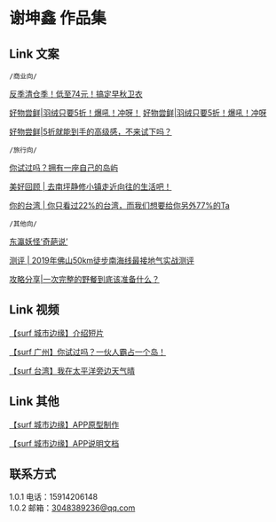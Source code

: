 # 谢坤鑫 作品集

## Link 文案

`/商业向/`

[反季清仓季！低至74元！搞定早秋卫衣](https://mp.weixin.qq.com/s/Fv47IRTZ0c1RbcD4d1SBrg ) 

[好物尝鲜|羽绒只要5折！爆吼！冲呀！](https://mp.weixin.qq.com/s/2L7QlujxA5kdB_c5u-q_Ag ) 
[好物尝鲜|羽绒只要5折！爆吼！冲呀](https://www.jianshu.com/u/16d77399d3a7 "择势勤")

[好物尝鲜|5折就能到手的高级感，不来试下吗？](https://mp.weixin.qq.com/s/HoLg0lMcuNV6u-m8QAoEmg ) 

`/旅行向/`  

[你试过吗？拥有一座自己的岛屿 ](https://mp.weixin.qq.com/s/KBI22scOsxCdoUca8orX4w  )     

[美好回顾 | 去南坪静修小镇走近向往的生活吧！ ](https://mp.weixin.qq.com/s/PYn-2C10SAQ6I8jeec6JXQ  ) 

[你的台湾 | 你只看过22%的台湾，而我们想要给你另外77%的Ta ](https://mp.weixin.qq.com/s/At9pWn3mAmFnZE96LtFDYQ ) 


`/其他向/`  

[东瀛妖怪‘奇葩说’  ](https://mp.weixin.qq.com/s/Fv47IRTZ0c1RbcD4d1SBrg )     

[测评 | 2019年佛山50km徒步南海线最接地气实战测评 ](https://mp.weixin.qq.com/s/VFZK1Bxj2YDjwFFsvKeshQ) 

[攻略分享|一次完整的野餐到底该准备什么？](https://mp.weixin.qq.com/s/EHw1VU6HFfFS1NZdCJxdUg) 
 

## Link 视频

[【surf 城市边缘】介绍短片 ](https://www.bilibili.com/video/av95118528 )

[【surf 广州】你试过吗？一伙人霸占一个岛！](https://www.bilibili.com/video/av95119632) 

[【surf 台湾】我在太平洋旁边天气晴](https://mp.weixin.qq.com/s/EHw1VU6HFfFS1NZdCJxdUg)  

  
 

## Link 其他

[【surf 城市边缘】APP原型制作   ](http://xiekunxin.gitee.io/app_team  )

[【surf 城市边缘】APP说明文档   ](https://gitee.com/xiekunxin/APP_team/wikis  )

## 联系方式
1.0.1  电话：15914206148  
1.0.2  邮箱：3048389236@qq.com
